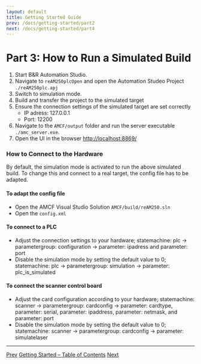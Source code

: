 ```yaml
---
layout: default
title: Getting Started Guide
prev: /docs/getting-started/part2
next: /docs/getting-started/part4
---
```


# Part 3: How to Run a Simulated Build

1. Start B&R Automation Studio.
2. Navigate to `reAM250plcOpen` and open the Automation Studeo Project `./reAM250plc.apj`
3. Switch to simulation mode.
4. Build and transfer the project to the simulated target
5. Ensure the connection settings of the simulated target are set correctly
	- IP adress: 127.0.0.1 
	- Port: 12200
6. Navigate to the `AMCF/output` folder and run the server executable `./amc_server.exe`.
7. Open the UI in the browser [http://localhost:8869/](http://localhost:8869/)

### How to Connect to the Hardware

By default, the simulation mode is activated to run the above simulated build.
To change this and connect to a real target, the config file has to be adapted. 

#### To adapt the config file
- Open the AMCF Visual Studio Solution `AMCF/build/reAM250.sln`
- Open the `config.xml`

#### To connect to a PLC 
- Adjust the connection settings to your hardware; statemachine: plc -> parametergroup: configuration -> parameter: ipadress and parameter: port
- Disable the simulation mode by setting the default value to 0; statemachine: plc -> parametergroup: simulation -> parameter: plc_is_simulated

#### To connect the scanner control board
- Adjust the card configuration according to your hardware; statemachine: scanner -> parametergroup: cardconfig -> parameter: cardtype, parameter: serial, parameter: ipaddress, parameter: netmask, and parameter: port
- Disable the simulation mode by setting the default value to 0; statemachine: scanner -> parametergroup: cardconfig -> parameter: simulatelaser


---

<div class="chapter-nav">
  <a href="{{ page.prev | relative_url }}">Prev</a>
  <a href="{{ '/docs/getting-started/' | relative_url }}">Getting Started – Table of Contents</a>
  <a href="{{ page.next | relative_url }}">Next</a>
</div>
